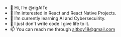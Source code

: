 - 👋 Hi, I’m @rigAITe
- 👀 I’m interested in React and React Native Projects.
- 🌱 I’m currently learning AI and Cybersecuirity.
- 💞️ I just don't write code I give life to it.
- 📫 You can reach me through aitboy18@gmail.com 

<!---
rigAITe/rigAITe is a ✨ special ✨ repository because its `README.md` (this file) appears on your GitHub profile.
You can click the Preview link to take a look at your changes.
--->
